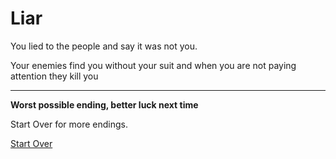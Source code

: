 # Liar

You lied to the people and say it was not you.

Your enemies find you without your suit and when you are not paying attention they kill you

---

**Worst possible ending, better luck next time**

Start Over for more endings.

[Start Over](../breakingnews.md)
